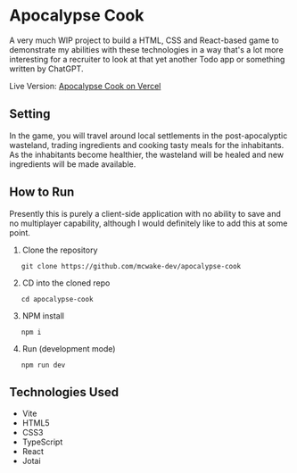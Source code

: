 # Apocalypse Cook

A very much WIP project to build a HTML, CSS and React-based game to demonstrate my abilities with these technologies in a way that's a lot more interesting for a recruiter to look at that yet another Todo app or something written by ChatGPT.

Live Version: [Apocalypse Cook on Vercel](https://apocalypse-cook-mcwake-dev.vercel.app/)
## Setting
In the game, you will travel around local settlements in the post-apocalyptic wasteland, trading ingredients and cooking tasty meals for the inhabitants. As the inhabitants become healthier, the wasteland will be healed and new ingredients will be made available.

## How to Run
Presently this is purely a client-side application with no ability to save and no multiplayer capability, although I would definitely like to add this at some point.

1) Clone the repository
```
   git clone https://github.com/mcwake-dev/apocalypse-cook
```
2) CD into the cloned repo
```
   cd apocalypse-cook
```
3) NPM install
```
   npm i
```
4) Run (development mode)
```
   npm run dev
```

## Technologies Used
* Vite
* HTML5
* CSS3
* TypeScript
* React
* Jotai
